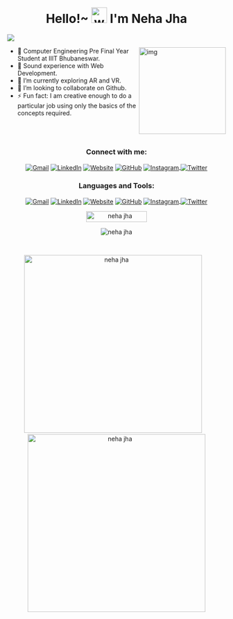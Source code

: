 <!-- Header  -->
<h1 align="center">
  Hello!~ 
  <img alt="wave" src="https://emojis.slackmojis.com/emojis/images/1613285697/12806/meow_attention.png?1613285697" width="36">
   I'm Neha Jha  
</h1>


<!-- Contribution Graph-->

![](https://activity-graph.herokuapp.com/graph?username=njha07&theme=react-dark&hide_border=true&area=true)
</br>


<!-- Profile-->

<p>
  <img align="right" height="200" alt="img" src="https://github.com/njha07/nj-website/blob/main/images/about.jpeg" padding="3px" />

  - 💁 Computer Engineering Pre Final Year Student at IIIT Bhubaneswar.
  - 🔭 Sound experience with Web Development.
  - 🌱 I’m currently exploring AR and VR.
  - 👯 I’m looking to collaborate on Github.
  - ⚡ Fun fact: I am creative enough to do a particular job using only the basics of the concepts required.
<p>
</br>
</br>


<!-- Social Media Links-->

<h3 align="center">Connect with me:</h3>
<p align="center">
  <a href="mailto:njha7189@gmail.com"><img align="center" src="https://img.icons8.com/bubbles/50/000000/gmail.png" alt="Gmail"/></a>
  <a href="https://www.linkedin.com/in/njha07" target="blank"><img align="center" src="https://img.icons8.com/bubbles/50/000000/linkedin.png"  alt="LinkedIn"/></a>
  <a href="https://neha-jha.netlify.app/" target="blank"><img align="center" src="https://img.icons8.com/bubbles/50/000000/domain.png"  alt="Website"/></a>
  <a href="https://github.com/njha07" target="blank"><img align="center" src="https://img.icons8.com/bubbles/50/000000/github.png" alt="GitHub"/></a>
  <a href="https://instagram.com/nayy.hah" target="blank"><img align="center" src="https://img.icons8.com/bubbles/50/000000/instagram.png" alt="Instagram"/> </a>
  <a href="https://twitter.com/nayyhah" target="blank"><img align="center" src="https://img.icons8.com/bubbles/50/000000/twitter.png" alt="Twitter"/></a>
</p>

<!-- Languages and Tools-->

<h3 align="center">Languages and Tools:</h3>
<p align="center">
  <a href="mailto:njha7189@gmail.com"><img align="center" src="https://img.icons8.com/bubbles/50/000000/gmail.png" alt="Gmail"/></a>
  <a href="https://www.linkedin.com/in/njha07" target="blank"><img align="center" src="https://img.icons8.com/bubbles/50/000000/linkedin.png"  alt="LinkedIn"/></a>
  <a href="https://neha-jha.netlify.app/" target="blank"><img align="center" src="https://img.icons8.com/bubbles/50/000000/domain.png"  alt="Website"/></a>
  <a href="https://github.com/njha07" target="blank"><img align="center" src="https://img.icons8.com/bubbles/50/000000/github.png" alt="GitHub"/></a>
  <a href="https://instagram.com/nayy.hah" target="blank"><img align="center" src="https://img.icons8.com/bubbles/50/000000/instagram.png" alt="Instagram"/> </a>
  <a href="https://twitter.com/nayyhah" target="blank"><img align="center" src="https://img.icons8.com/bubbles/50/000000/twitter.png" alt="Twitter"/></a>
</p>

<!-- Stats-->

<p align="center"> <img src="https://komarev.com/ghpvc/?username=njha07&label=Profile%20views&color=6765D1&style=flat" alt="neha jha" width="140" height="25" /> </p>

<p align="center"><img src="https://github-readme-stats.vercel.app/api/top-langs?username=njha07&theme=dark&show_icons=true&locale=en&layout=compact" alt="neha jha" /></p>
<br>                                                                                                                                                                    

<p align='center'>
  <img width="410px" src="https://github-readme-streak-stats.herokuapp.com/?user=njha07&theme=tokyonight" alt="neha jha" />
  &nbsp; &nbsp;
  <img width="410px" src="https://github-readme-stats.vercel.app/api?username=njha07&show_icons=true&theme=tokyonight" alt="neha jha" />
</p>

